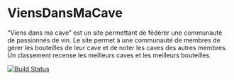 # ViensDansMaCave

“Viens dans ma cave” est un site permettant de fédérer une communauté de passionnés de vin.
Le site permet à une communauté de membres de gérer les bouteilles de leur cave et de noter les caves des autres membres.
Un classement recense les meilleurs caves et les meilleurs bouteilles.

[![Build Status](https://travis-ci.org/Oxynos/ViensDansMaCave.svg)](https://travis-ci.org/Oxynos/ViensDansMaCave)
